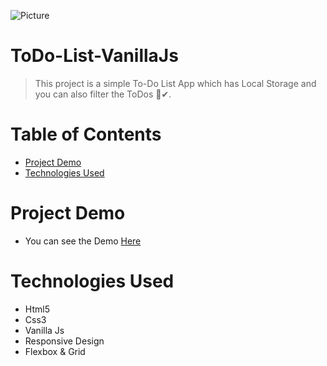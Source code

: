 
![Picture](https://i.ibb.co/Kz6FFSZ/x-XMab-YYez-GITs-PPA8-Pdu-AZXEm-Xvz0-Xr71-FEQGqy4.jpg)
# ToDo-List-VanillaJs
>This project is a simple To-Do List App which has Local Storage and you can also filter the ToDos 📃✔.

# Table of Contents
* [Project Demo](#project-demo)
* [Technologies Used](#technologies-used)

# <a name="project-demo"></a>Project Demo
* You can see the Demo <a href="https://papaya-empanada-1d35c1.netlify.app/">Here</a> 

# <a name="technologies-used"></a>Technologies Used
* Html5
* Css3
* Vanilla Js
* Responsive Design
* Flexbox & Grid
